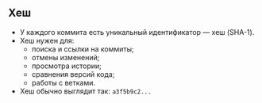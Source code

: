 ## Хеш

- У каждого коммита есть уникальный идентификатор — хеш (SHA-1).  
- Хеш нужен для:
  - поиска и ссылки на коммиты;
  - отмены изменений;
  - просмотра истории;
  - сравнения версий кода;
  - работы с ветками.  
- Хеш обычно выглядит так: `a3f5b9c2...`
